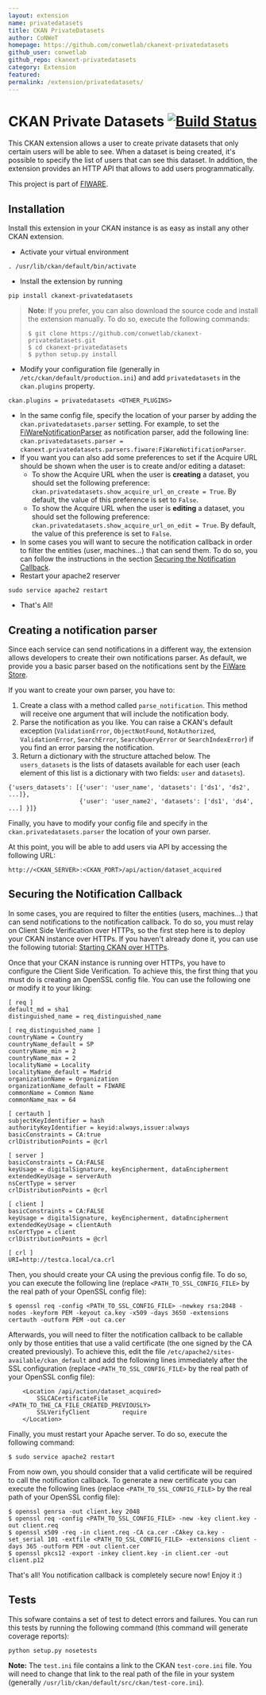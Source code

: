 ```yaml
---
layout: extension
name: privatedatasets
title: CKAN PrivateDatasets
author: CoNWeT
homepage: https://github.com/conwetlab/ckanext-privatedatasets
github_user: conwetlab
github_repo: ckanext-privatedatasets
category: Extension
featured: 
permalink: /extension/privatedatasets/
---
```



CKAN Private Datasets [![Build Status](https://build.conwet.fi.upm.es/jenkins/buildStatus/icon?job=ckan_privatedatasets-develop)](https://build.conwet.fi.upm.es/jenkins/job/ckan_privatedatasets-develop/)
=====================

This CKAN extension allows a user to create private datasets that only certain users will be able to see. When a dataset is being created, it's possible to specify the list of users that can see this dataset. In addition, the extension provides an HTTP API that allows to add users programmatically.

This project is part of [FIWARE](http://www.fiware.org).

Installation
------------
Install this extension in your CKAN instance is as easy as install any other CKAN extension.

* Activate your virtual environment
```
. /usr/lib/ckan/default/bin/activate
```
* Install the extension by running
```
pip install ckanext-privatedatasets
```
> **Note**: If you prefer, you can also download the source code and install the extension manually. To do so, execute the following commands:
> ```
> $ git clone https://github.com/conwetlab/ckanext-privatedatasets.git
> $ cd ckanext-privatedatasets
> $ python setup.py install
> ```

* Modify your configuration file (generally in `/etc/ckan/default/production.ini`) and add `privatedatasets` in the `ckan.plugins` property.
```
ckan.plugins = privatedatasets <OTHER_PLUGINS>
```
* In the same config file, specify the location of your parser by adding the `ckan.privatedatasets.parser` setting. For example, to set the [FiWareNotificationParser](https://github.com/conwetlab/ckanext-privatedatasets/blob/master/ckanext/privatedatasets/parsers/fiware.py) as notification parser, add the following line: `ckan.privatedatasets.parser = ckanext.privatedatasets.parsers.fiware:FiWareNotificationParser`.
* If you want you can also add some preferences to set if the Acquire URL should be shown when the user is to create and/or editing a dataset:
  * To show the Acquire URL when the user is **creating** a dataset, you should set the following preference: `ckan.privatedatasets.show_acquire_url_on_create = True`. By default, the value of this preference is set to `False`.
  * To show the Acquire URL when the user is **editing** a dataset, you should set the following preference: `ckan.privatedatasets.show_acquire_url_on_edit = True`. By default, the value of this preference is set to `False`.
* In some cases you will want to secure the notification callback in order to filter the entities (user, machines...) that can send them. To do so, you can follow the instructions in the section [Securing the Notification Callback](#securing-the-notification-callback).
* Restart your apache2 reserver
```
sudo service apache2 restart
```
* That's All!

Creating a notification parser
------------------------------
Since each service can send notifications in a different way, the extension allows developers to create their own notifications parser. As default, we provide you a basic parser based on the notifications sent by the [FiWare Store](https://github.com/conwetlab/wstore/).

If you want to create your own parser, you have to:

1. Create a class with a method called `parse_notification`. This method will receive one argument that will include the notification body.
2. Parse the notification as you like. You can raise a CKAN's default exception (`ValidationError`, `ObjectNotFound`, `NotAuthorized`, `ValidationError`, `SearchError`, `SearchQueryError` or `SearchIndexError`) if you find an error parsing the notification.
3. Return a dictionary with the structure attached below. The `users_datasets` is the lists of datasets available for each user (each element of this list is a dictionary with two fields: `user` and `datasets`).

```
{'users_datasets': [{'user': 'user_name', 'datasets': ['ds1', 'ds2', ...]},
                    {'user': 'user_name2', 'datasets': ['ds1', 'ds4', ...] }]}
```

Finally, you have to modify your config file and specify in the `ckan.privatedatasets.parser` the location of your own parser.

At this point, you will be able to add users via API by accessing the following URL:

```
http://<CKAN_SERVER>:<CKAN_PORT>/api/action/dataset_acquired
```

Securing the Notification Callback
-----------------------------------
In some cases, you are required to filter the entities (users, machines...) that can send notifications to the notification callback. To do so, you must relay on Client Side Verification over HTTPs, so the first step here is to deploy your CKAN instance over HTTPs. If you haven't already done it, you can use the following tutorial: [Starting CKAN over HTTPs](https://github.com/conwetlab/ckanext-oauth2/wiki/Starting-CKAN-over-HTTPs).

Once that your CKAN instance is running over HTTPs, you have to configure the Client Side Verification. To achieve this, the first thing that you must do is creating an OpenSSL config file. You can use the following one or modify it to your liking:

```
[ req ]
default_md = sha1
distinguished_name = req_distinguished_name

[ req_distinguished_name ]
countryName = Country
countryName_default = SP
countryName_min = 2
countryName_max = 2
localityName = Locality
localityName_default = Madrid
organizationName = Organization
organizationName_default = FIWARE
commonName = Common Name
commonName_max = 64

[ certauth ]
subjectKeyIdentifier = hash
authorityKeyIdentifier = keyid:always,issuer:always
basicConstraints = CA:true
crlDistributionPoints = @crl

[ server ]
basicConstraints = CA:FALSE
keyUsage = digitalSignature, keyEncipherment, dataEncipherment
extendedKeyUsage = serverAuth
nsCertType = server
crlDistributionPoints = @crl

[ client ]
basicConstraints = CA:FALSE
keyUsage = digitalSignature, keyEncipherment, dataEncipherment
extendedKeyUsage = clientAuth
nsCertType = client
crlDistributionPoints = @crl

[ crl ]
URI=http://testca.local/ca.crl
```

Then, you should create your CA using the previous config file. To do so, you can execute the following line (replace `<PATH_TO_SSL_CONFIG_FILE>` by the real path of your OpenSSL config file):

```
$ openssl req -config <PATH_TO_SSL_CONFIG_FILE> -newkey rsa:2048 -nodes -keyform PEM -keyout ca.key -x509 -days 3650 -extensions certauth -outform PEM -out ca.cer
```

Afterwards, you will need to filter the notification callback to be callable only by those entities that use a valid certificate (the one signed by the CA created previously). To achieve this, edit the file `/etc/apache2/sites-available/ckan_default` and add the following lines immediately after the SSL configuration (replace `<PATH_TO_SSL_CONFIG_FILE>` by the real path of your OpenSSL config file):

```
    <Location /api/action/dataset_acquired>
        SSLCACertificateFile    <PATH_TO_THE_CA_FILE_CREATED_PREVIOUSLY>
        SSLVerifyClient         require
    </Location>
```

Finally, you must restart your Apache server. To do so, execute the following command:

```
$ sudo service apache2 restart
```

From now own, you should consider that a valid certificate will be required to call the notification callback. To generate a new certificate you can execute the following lines (replace `<PATH_TO_SSL_CONFIG_FILE>` by the real path of your OpenSSL config file):

```
$ openssl genrsa -out client.key 2048
$ openssl req -config <PATH_TO_SSL_CONFIG_FILE> -new -key client.key -out client.req
$ openssl x509 -req -in client.req -CA ca.cer -CAkey ca.key -set_serial 101 -extfile <PATH_TO_SSL_CONFIG_FILE> -extensions client -days 365 -outform PEM -out client.cer
$ openssl pkcs12 -export -inkey client.key -in client.cer -out client.p12
```

That's all! You notification callback is completely secure now! Enjoy it :)

Tests
-----
This sofware contains a set of test to detect errors and failures. You can run this tests by running the following command (this command will generate coverage reports):
```
python setup.py nosetests
```
**Note:** The `test.ini` file contains a link to the CKAN `test-core.ini` file. You will need to change that link to the real path of the file in your system (generally `/usr/lib/ckan/default/src/ckan/test-core.ini`).

